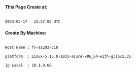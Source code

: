 
   
#### This Page Create at:

```bash

2023-02-17 - 12:57:05 UTC

```

#### Create By Machine:

```bash

Host Name : fv-az203-310

platform  : Linux-5.15.0-1031-azure-x86_64-with-glibc2.35

Ip Local  : 10.1.0.66

```

